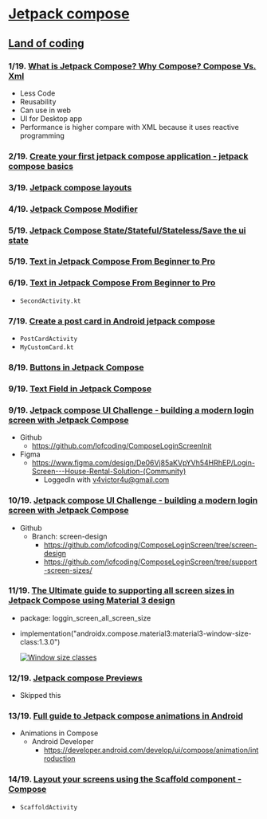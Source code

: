 # [Jetpack compose](https://www.youtube.com/playlist?list=PLzZEuVaFb9Ezi6LVAuEgzENCj8-032m_o)

## [Land of coding](https://www.youtube.com/@Landofcoding)

### 1/19. [What is Jetpack Compose? Why Compose? Compose Vs. Xml](https://youtu.be/k02U6T1qn_Y?si=qcID3cjO5Ok89c5S)
* Less Code
* Reusability
* Can use in web 
* UI for Desktop app
* Performance is higher compare with XML because it uses reactive programming


### 2/19. [Create your first jetpack compose application - jetpack compose basics](https://youtu.be/iEsa0M1-l6A?si=rKoSLqf_OKZ35E-K)


### 3/19. [Jetpack compose layouts](https://youtu.be/asxCEOl27Io?si=SODNTsZzXsSol7Yz)


### 4/19. [Jetpack Compose Modifier](https://youtu.be/vM0XhUOhnVI?si=K5EDJzXCFfWwKXeF)


### 5/19. [Jetpack Compose State/Stateful/Stateless/Save the ui state](https://youtu.be/zTTRV-_Ubkg?si=dXfDh7BQYIV7Xpa_)


### 5/19. [Text in Jetpack Compose From Beginner to Pro](https://youtu.be/mfNCRRY-uho?si=Z8sssB_69Jc2daB3)


### 6/19. [Text in Jetpack Compose From Beginner to Pro](https://youtu.be/mfNCRRY-uho?si=bUCRSRmJTMnR_6t9)

* `SecondActivity.kt`

### 7/19. [Create a post card in Android jetpack compose](https://youtu.be/KZGIouqkInY?si=d5o-fgmXu-AtdFKr)

* `PostCardActivity`
* `MyCustomCard.kt`

### 8/19. [Buttons in Jetpack Compose](https://youtu.be/Xx3s7YReM1M?si=rpBltzDq8JditwLB)

### 9/19. [Text Field in Jetpack Compose](https://youtu.be/4ksqf9B1lC4?si=lBO4To2gU_9wbrLB)


### 9/19. [Jetpack compose UI Challenge - building a modern login screen with Jetpack Compose](https://youtu.be/TCBAWdwupjU?si=j7ChB4JmhcutWLP5)


* Github
  * https://github.com/lofcoding/ComposeLoginScreenInit
* Figma
  * https://www.figma.com/design/De06Vj85aKVpYVh54HRhEP/Login-Screen---House-Rental-Solution-(Community)
    * LoggedIn with v4victor4u@gmail.com


### 10/19. [Jetpack compose UI Challenge - building a modern login screen with Jetpack Compose](https://youtu.be/TCBAWdwupjU?si=WYFbdPbqofMeY1l8)

* Github
  * Branch: screen-design
    * https://github.com/lofcoding/ComposeLoginScreen/tree/screen-design
    * https://github.com/lofcoding/ComposeLoginScreen/tree/support-screen-sizes/


### 11/19. [The Ultimate guide to supporting all screen sizes in Jetpack Compose using Material 3 design](https://youtu.be/Dj_X-RKL-c0?si=JVQVRiFbFOm3KonW)

* package: loggin_screen_all_screen_size
* implementation("androidx.compose.material3:material3-window-size-class:1.3.0")
  
  [![Window size classes](https://developer.android.com/static/develop/ui/compose/images/layouts/adaptive/window-size-classes/window_size_classes_width.png)](https://developer.android.com/develop/ui/compose/layouts/adaptive/window-size-classes)

### 12/19. [Jetpack compose Previews](https://youtu.be/EceFM3Ocv4Y?si=e68Gn3o6PogeFa77)
* Skipped this


### 13/19. [Full guide to Jetpack compose animations in Android](https://youtu.be/wLmVyXl4Now?si=CMkovKCKgzk4Yd0Q)
* Animations in Compose
  * Android Developer
    * https://developer.android.com/develop/ui/compose/animation/introduction


### 14/19. [Layout your screens using the Scaffold component - Compose](https://youtu.be/7SldQzpkO1o?si=YUdKwdAk_Gn4hC2E)

* `ScaffoldActivity`